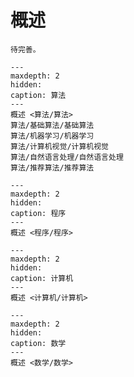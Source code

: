 # 概述

```{note}
待完善。
```

```{toctree}
---
maxdepth: 2
hidden:
caption: 算法
---
概述 <算法/算法>
算法/基础算法/基础算法
算法/机器学习/机器学习
算法/计算机视觉/计算机视觉
算法/自然语言处理/自然语言处理
算法/推荐算法/推荐算法
```

```{toctree}
---
maxdepth: 2
hidden:
caption: 程序
---
概述 <程序/程序>
```

```{toctree}
---
maxdepth: 2
hidden:
caption: 计算机
---
概述 <计算机/计算机>
```

```{toctree}
---
maxdepth: 2
hidden:
caption: 数学
---
概述 <数学/数学>
```
